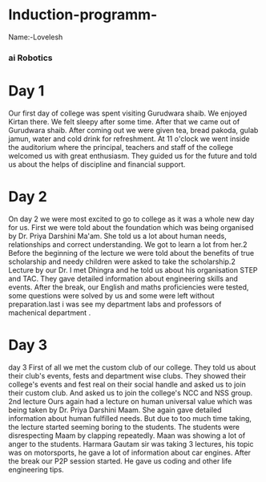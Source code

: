 # Induction-programm-
Name:-Lovelesh 
### ai Robotics 
# Day 1
Our first day of college was spent visiting Gurudwara shaib. We enjoyed Kirtan there. We felt sleepy after some time. After that we came out of Gurudwara shaib. After coming out we were given tea, bread pakoda, gulab jamun, water and cold drink for refreshment. At 11 o'clock we went inside the auditorium where the principal, teachers and staff of the college welcomed us with great enthusiasm. They guided us for the future and told us about the helps of discipline and financial support.
# Day 2
On day 2 we were most excited to go to college as it was a whole new day for us. First we were told about the foundation which was being organised by Dr. Priya Darshini Ma'am. She told us a lot about human needs, relationships and correct understanding. We got to learn a lot from her.2 Before the beginning of the lecture we were told about the benefits of true scholarship and needy children were asked to take the scholarship.2 Lecture by our Dr. I met Dhingra and he told us about his organisation STEP and TAC. They gave detailed information about engineering skills and events. After the break, our English and maths proficiencies were tested, some questions were solved by us and some were left without preparation.last i was see my department labs and professors of machenical department .
# Day 3
day 3 First of all we met the custom club of our college. They told us about their club's events, fests and department wise clubs. They showed their college's events and fest real on their social handle and asked us to join their custom club. And asked us to join the college's NCC and NSS group. 2nd lecture Ours again had a lecture on human universal value which was being taken by Dr. Priya Darshini Maam. She again gave detailed information about human fulfilled needs. But due to too much time taking, the lecture started seeming boring to the students. The students were disrespecting Maam by clapping repeatedly. Maan was showing a lot of anger to the students. Harmara Gautam sir was taking 3 lectures, his topic was on motorsports, he gave a lot of information about car engines. After the break our P2P session started. He gave us coding and other life engineering tips.
